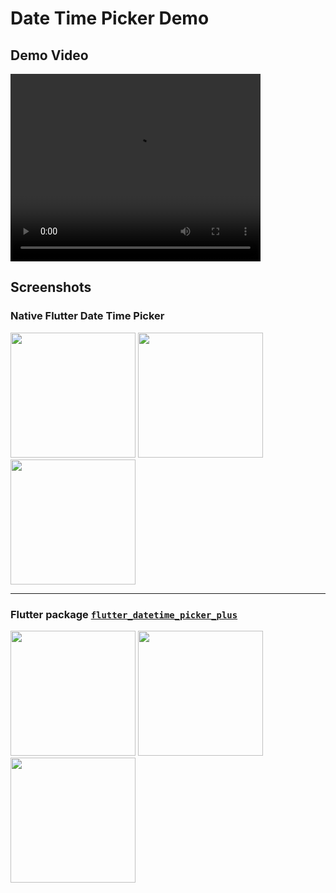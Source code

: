 # Date Time Picker Demo

## Demo Video

<video src="https://github.com/user-attachments/assets/4ba85731-cd0e-46a7-97fb-309d557220d0" controls="controls" width="400" height="300"></video>

## Screenshots

### Native Flutter Date Time Picker

<img src="https://github.com/user-attachments/assets/5fc26f18-7c6b-416e-9dda-830eb07b6b79" fit="contain" width="200">
<img src="https://github.com/user-attachments/assets/ce4ace2b-7a86-4022-add8-7f3fb75587cb" fit="contain" width="200">
<img src="https://github.com/user-attachments/assets/a2524ad2-7f27-4c7e-aab4-08c4e62e4d4a" fit="contain" width="200">

---

### Flutter package <a href="https://pub.dev/packages/flutter_datetime_picker_plus">`flutter_datetime_picker_plus`</a>

<img src="https://github.com/user-attachments/assets/6ee46754-2faa-4c4c-ab68-f0bdd15e976e" fit="contain" width="200">

<img src="https://github.com/user-attachments/assets/ed2d5789-fafc-4396-b12f-328c2944443f" fit="contain" width="200">

<img src="https://github.com/user-attachments/assets/61fb68f4-5639-49bc-a857-eefed64e40af" fit="contain" width="200">
